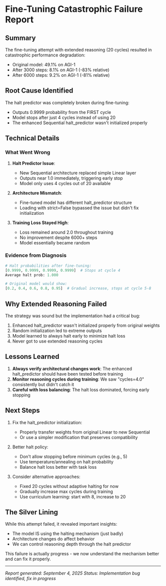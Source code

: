 # Fine-Tuning Catastrophic Failure Report

## Summary
The fine-tuning attempt with extended reasoning (20 cycles) resulted in catastrophic performance degradation:
- Original model: 49.1% on AGI-1
- After 3000 steps: 8.1% on AGI-1 (-83% relative)
- After 6000 steps: 9.2% on AGI-1 (-81% relative)

## Root Cause Identified
The halt predictor was completely broken during fine-tuning:
- Outputs 0.9999 probability from the FIRST cycle
- Model stops after just 4 cycles instead of using 20
- The enhanced Sequential halt_predictor wasn't initialized properly

## Technical Details

### What Went Wrong
1. **Halt Predictor Issue**:
   - New Sequential architecture replaced simple Linear layer
   - Outputs near 1.0 immediately, triggering early stop
   - Model only uses 4 cycles out of 20 available

2. **Architecture Mismatch**:
   - Fine-tuned model has different halt_predictor structure
   - Loading with strict=False bypassed the issue but didn't fix initialization

3. **Training Loss Stayed High**:
   - Loss remained around 2.0 throughout training
   - No improvement despite 6000+ steps
   - Model essentially became random

### Evidence from Diagnosis
```python
# Halt probabilities after fine-tuning:
[0.9999, 0.9999, 0.9999, 0.9999]  # Stops at cycle 4
Average halt prob: 1.000

# Original model would show:
[0.2, 0.4, 0.6, 0.8, 0.95]  # Gradual increase, stops at cycle 5-8
```

## Why Extended Reasoning Failed

The strategy was sound but the implementation had a critical bug:
1. Enhanced halt_predictor wasn't initialized properly from original weights
2. Random initialization led to extreme outputs
3. Model learned to always halt early to minimize halt loss
4. Never got to use extended reasoning cycles

## Lessons Learned

1. **Always verify architectural changes work**: The enhanced halt_predictor should have been tested before training
2. **Monitor reasoning cycles during training**: We saw "cycles=4.0" consistently but didn't catch it
3. **Careful with loss balancing**: The halt loss dominated, forcing early stopping

## Next Steps

1. Fix the halt_predictor initialization:
   - Properly transfer weights from original Linear to new Sequential
   - Or use a simpler modification that preserves compatibility
   
2. Better halt policy:
   - Don't allow stopping before minimum cycles (e.g., 5)
   - Use temperature/annealing on halt probability
   - Balance halt loss better with task loss

3. Consider alternative approaches:
   - Fixed 20 cycles without adaptive halting for now
   - Gradually increase max cycles during training
   - Use curriculum learning: start with 8, increase to 20

## The Silver Lining

While this attempt failed, it revealed important insights:
- The model IS using the halting mechanism (just badly)
- Architecture changes do affect behavior
- We can control reasoning depth through the halt predictor

This failure is actually progress - we now understand the mechanism better and can fix it properly.

---

*Report generated: September 4, 2025*
*Status: Implementation bug identified, fix in progress*
